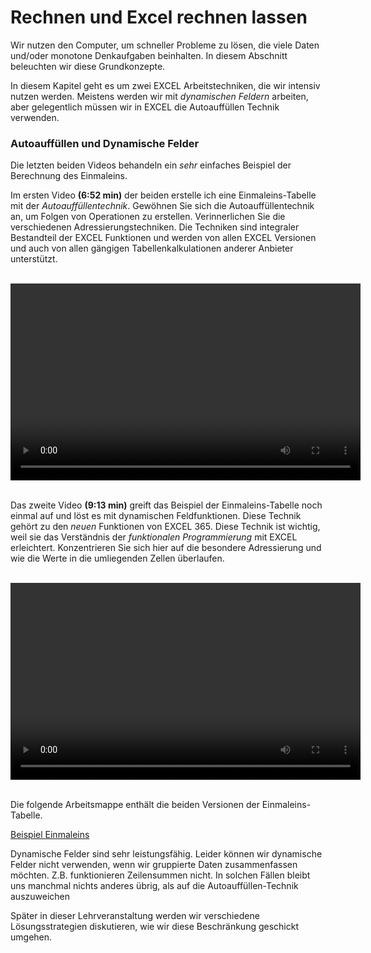 # Rechnen und Excel rechnen lassen

Wir nutzen den Computer, um schneller Probleme zu lösen, die viele Daten und/oder monotone Denkaufgaben beinhalten. In diesem Abschnitt beleuchten wir diese Grundkonzepte. 

In diesem Kapitel geht es um zwei EXCEL Arbeitstechniken, die wir intensiv nutzen werden. Meistens werden wir mit *dynamischen Feldern* arbeiten, aber gelegentlich müssen wir in EXCEL die Autoauffüllen Technik verwenden. 

### Autoauffüllen und Dynamische Felder

Die letzten beiden Videos behandeln ein *sehr* einfaches Beispiel der Berechnung des Einmaleins. 

Im ersten Video **(6:52 min)** der beiden erstelle ich eine Einmaleins-Tabelle mit der *Autoauffüllentechnik*. Gewöhnen Sie sich die Autoauffüllentechnik an, um Folgen von Operationen zu erstellen. Verinnerlichen Sie die verschiedenen Adressierungstechniken. Die Techniken sind integraler Bestandteil der EXCEL Funktionen und werden von allen EXCEL Versionen und auch von allen gängigen Tabellenkalkulationen anderer Anbieter unterstützt.

<p>&nbsp;<video width="560" height="315" controls="true"><source src="https://youtu.be/lZ_9yiTZ7nE">https://youtu.be/lZ_9yiTZ7nE</video>&nbsp;<br></p>

Das zweite Video **(9:13 min)** greift das Beispiel der Einmaleins-Tabelle noch einmal auf und löst es mit dynamischen Feldfunktionen. Diese Technik gehört zu den *neuen* Funktionen von EXCEL 365. Diese Technik ist wichtig, weil sie das Verständnis der *funktionalen Programmierung* mit EXCEL erleichtert. Konzentrieren Sie sich hier auf die besondere Adressierung und wie die Werte in die umliegenden Zellen überlaufen. 

<p>&nbsp;<video width="560" height="315" controls="true"><source src="https://youtu.be/VS9fTcTK2AE">https://youtu.be/VS9fTcTK2AE</video>&nbsp;<br></p>

Die folgende Arbeitsmappe enthält die beiden Versionen der Einmaleins-Tabelle. 

<a href="https://moodle.zhaw.ch/mod/resource/view.php?id=544820"><p class="btn btn-primary"><i class="fa fa-lg fa-download"></i> Beispiel Einmaleins</p></a>

<p class="alert alert-warning" markdown="1">
Dynamische Felder sind sehr leistungsfähig. Leider können wir dynamische Felder nicht verwenden, wenn wir gruppierte Daten zusammenfassen möchten. Z.B. funktionieren Zeilensummen nicht. In solchen Fällen bleibt uns manchmal nichts anderes übrig, als auf die Autoauffüllen-Technik auszuweichen
</p>

Später in dieser Lehrveranstaltung werden wir verschiedene Lösungsstrategien diskutieren, wie wir diese Beschränkung geschickt umgehen.
